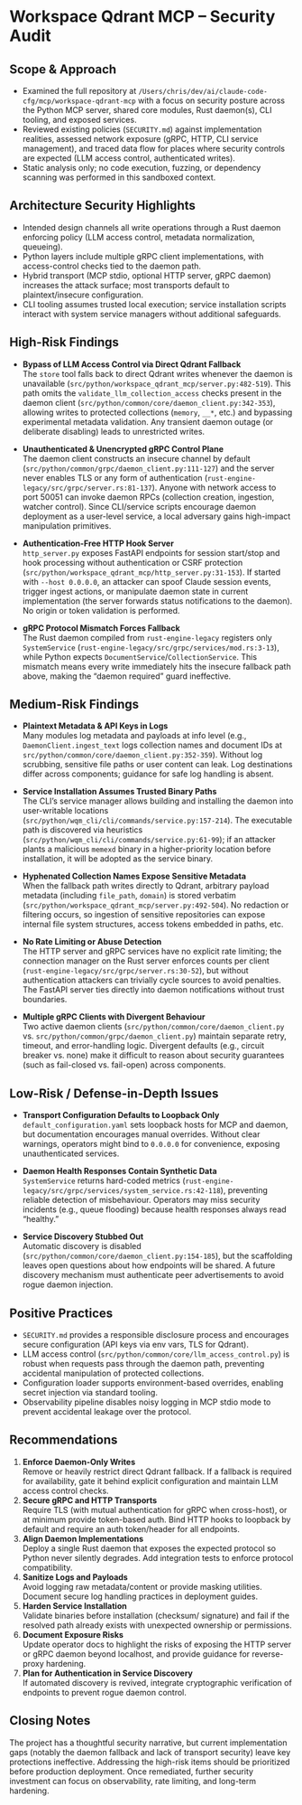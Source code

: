 # Workspace Qdrant MCP – Security Audit

## Scope & Approach

- Examined the full repository at `/Users/chris/dev/ai/claude-code-cfg/mcp/workspace-qdrant-mcp` with a focus on security posture across the Python MCP server, shared core modules, Rust daemon(s), CLI tooling, and exposed services.
- Reviewed existing policies (`SECURITY.md`) against implementation realities, assessed network exposure (gRPC, HTTP, CLI service management), and traced data flow for places where security controls are expected (LLM access control, authenticated writes).
- Static analysis only; no code execution, fuzzing, or dependency scanning was performed in this sandboxed context.

## Architecture Security Highlights

- Intended design channels all write operations through a Rust daemon enforcing policy (LLM access control, metadata normalization, queueing).
- Python layers include multiple gRPC client implementations, with access-control checks tied to the daemon path.
- Hybrid transport (MCP stdio, optional HTTP server, gRPC daemon) increases the attack surface; most transports default to plaintext/insecure configuration.
- CLI tooling assumes trusted local execution; service installation scripts interact with system service managers without additional safeguards.

## High-Risk Findings

- **Bypass of LLM Access Control via Direct Qdrant Fallback**  
  The `store` tool falls back to direct Qdrant writes whenever the daemon is unavailable (`src/python/workspace_qdrant_mcp/server.py:482-519`). This path omits the `validate_llm_collection_access` checks present in the daemon client (`src/python/common/core/daemon_client.py:342-353`), allowing writes to protected collections (`memory`, `__*`, etc.) and bypassing experimental metadata validation. Any transient daemon outage (or deliberate disabling) leads to unrestricted writes.

- **Unauthenticated & Unencrypted gRPC Control Plane**  
  The daemon client constructs an insecure channel by default (`src/python/common/grpc/daemon_client.py:111-127`) and the server never enables TLS or any form of authentication (`rust-engine-legacy/src/grpc/server.rs:81-137`). Anyone with network access to port 50051 can invoke daemon RPCs (collection creation, ingestion, watcher control). Since CLI/service scripts encourage daemon deployment as a user-level service, a local adversary gains high-impact manipulation primitives.

- **Authentication-Free HTTP Hook Server**  
  `http_server.py` exposes FastAPI endpoints for session start/stop and hook processing without authentication or CSRF protection (`src/python/workspace_qdrant_mcp/http_server.py:31-153`). If started with `--host 0.0.0.0`, an attacker can spoof Claude session events, trigger ingest actions, or manipulate daemon state in current implementation (the server forwards status notifications to the daemon). No origin or token validation is performed.

- **gRPC Protocol Mismatch Forces Fallback**  
  The Rust daemon compiled from `rust-engine-legacy` registers only `SystemService` (`rust-engine-legacy/src/grpc/services/mod.rs:3-13`), while Python expects `DocumentService`/`CollectionService`. This mismatch means every write immediately hits the insecure fallback path above, making the “daemon required” guard ineffective.

## Medium-Risk Findings

- **Plaintext Metadata & API Keys in Logs**  
  Many modules log metadata and payloads at info level (e.g., `DaemonClient.ingest_text` logs collection names and document IDs at `src/python/common/core/daemon_client.py:352-359`). Without log scrubbing, sensitive file paths or user content can leak. Log destinations differ across components; guidance for safe log handling is absent.

- **Service Installation Assumes Trusted Binary Paths**  
  The CLI’s service manager allows building and installing the daemon into user-writable locations (`src/python/wqm_cli/cli/commands/service.py:157-214`). The executable path is discovered via heuristics (`src/python/wqm_cli/cli/commands/service.py:61-99`); if an attacker plants a malicious `memexd` binary in a higher-priority location before installation, it will be adopted as the service binary.

- **Hyphenated Collection Names Expose Sensitive Metadata**  
  When the fallback path writes directly to Qdrant, arbitrary payload metadata (including `file_path`, `domain`) is stored verbatim (`src/python/workspace_qdrant_mcp/server.py:492-504`). No redaction or filtering occurs, so ingestion of sensitive repositories can expose internal file system structures, access tokens embedded in paths, etc.

- **No Rate Limiting or Abuse Detection**  
  The HTTP server and gRPC services have no explicit rate limiting; the connection manager on the Rust server enforces counts per client (`rust-engine-legacy/src/grpc/server.rs:30-52`), but without authentication attackers can trivially cycle sources to avoid penalties. The FastAPI server ties directly into daemon notifications without trust boundaries.

- **Multiple gRPC Clients with Divergent Behaviour**  
  Two active daemon clients (`src/python/common/core/daemon_client.py` vs. `src/python/common/grpc/daemon_client.py`) maintain separate retry, timeout, and error-handling logic. Divergent defaults (e.g., circuit breaker vs. none) make it difficult to reason about security guarantees (such as fail-closed vs. fail-open) across components.

## Low-Risk / Defense-in-Depth Issues

- **Transport Configuration Defaults to Loopback Only**  
  `default_configuration.yaml` sets loopback hosts for MCP and daemon, but documentation encourages manual overrides. Without clear warnings, operators might bind to `0.0.0.0` for convenience, exposing unauthenticated services.

- **Daemon Health Responses Contain Synthetic Data**  
  `SystemService` returns hard-coded metrics (`rust-engine-legacy/src/grpc/services/system_service.rs:42-118`), preventing reliable detection of misbehaviour. Operators may miss security incidents (e.g., queue flooding) because health responses always read “healthy.”

- **Service Discovery Stubbed Out**  
  Automatic discovery is disabled (`src/python/common/core/daemon_client.py:154-185`), but the scaffolding leaves open questions about how endpoints will be shared. A future discovery mechanism must authenticate peer advertisements to avoid rogue daemon injection.

## Positive Practices

- `SECURITY.md` provides a responsible disclosure process and encourages secure configuration (API keys via env vars, TLS for Qdrant).
- LLM access control (`src/python/common/core/llm_access_control.py`) is robust when requests pass through the daemon path, preventing accidental manipulation of protected collections.
- Configuration loader supports environment-based overrides, enabling secret injection via standard tooling.
- Observability pipeline disables noisy logging in MCP stdio mode to prevent accidental leakage over the protocol.

## Recommendations

1. **Enforce Daemon-Only Writes**  
   Remove or heavily restrict direct Qdrant fallback. If a fallback is required for availability, gate it behind explicit configuration and maintain LLM access control checks.
2. **Secure gRPC and HTTP Transports**  
   Require TLS (with mutual authentication for gRPC when cross-host), or at minimum provide token-based auth. Bind HTTP hooks to loopback by default and require an auth token/header for all endpoints.
3. **Align Daemon Implementations**  
   Deploy a single Rust daemon that exposes the expected protocol so Python never silently degrades. Add integration tests to enforce protocol compatibility.
4. **Sanitize Logs and Payloads**  
   Avoid logging raw metadata/content or provide masking utilities. Document secure log handling practices in deployment guides.
5. **Harden Service Installation**  
   Validate binaries before installation (checksum/ signature) and fail if the resolved path already exists with unexpected ownership or permissions.
6. **Document Exposure Risks**  
   Update operator docs to highlight the risks of exposing the HTTP server or gRPC daemon beyond localhost, and provide guidance for reverse-proxy hardening.
7. **Plan for Authentication in Service Discovery**  
   If automated discovery is revived, integrate cryptographic verification of endpoints to prevent rogue daemon control.

## Closing Notes

The project has a thoughtful security narrative, but current implementation gaps (notably the daemon fallback and lack of transport security) leave key protections ineffective. Addressing the high-risk items should be prioritized before production deployment. Once remediated, further security investment can focus on observability, rate limiting, and long-term hardening.
